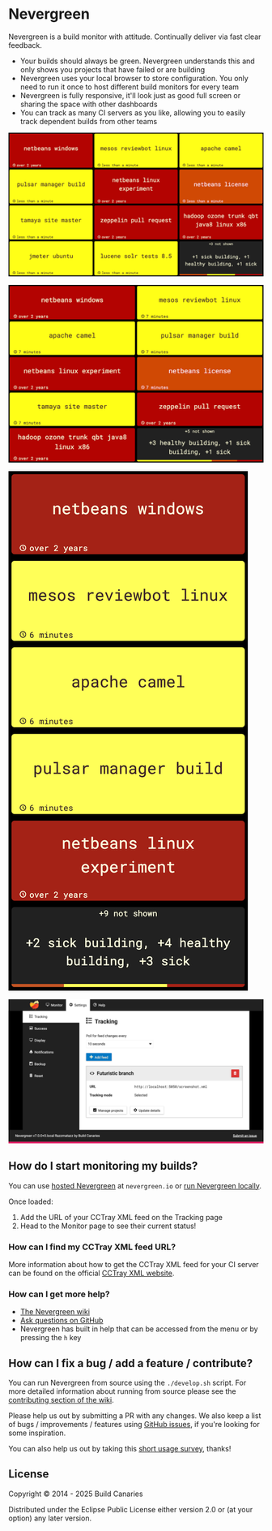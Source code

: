 # Nevergreen

Nevergreen is a build monitor with attitude. Continually deliver via fast clear feedback.

- Your builds should always be green. Nevergreen understands this and only shows you projects that have failed or are building
- Nevergreen uses your local browser to store configuration. You only need to run it once to host different build monitors for every team
- Nevergreen is fully responsive, it'll look just as good full screen or sharing the space with other dashboards
- You can track as many CI servers as you like, allowing you to easily track dependent builds from other teams

![Example Monitor page](doc/screenshot_monitor.png)

![Example Monitor page on tablet](doc/screenshot_monitor_tablet.png)

![Example Monitor page on mobile](doc/screenshot_monitor_mobile.png)

![Example Tracking page](doc/screenshot_tracking.png)

## How do I start monitoring my builds?

You can use [hosted Nevergreen](https://nevergreen.io) at `nevergreen.io` or
[run Nevergreen locally](https://github.com/build-canaries/nevergreen/wiki/running-locally).

Once loaded:

1. Add the URL of your CCTray XML feed on the Tracking page
2. Head to the Monitor page to see their current status!

### How can I find my CCTray XML feed URL?

More information about how to get the CCTray XML feed for your CI server can be found on the official
[CCTray XML website](https://cctray.org/servers/).

### How can I get more help?

- [The Nevergreen wiki](https://github.com/build-canaries/nevergreen/wiki)
- [Ask questions on GitHub](https://github.com/build-canaries/nevergreen/discussions)
- Nevergreen has built in help that can be accessed from the menu or by pressing the `h` key

## How can I fix a bug / add a feature / contribute?

You can run Nevergreen from source using the `./develop.sh` script. For more detailed information about running from
source please see the [contributing section of the wiki](https://github.com/build-canaries/nevergreen/wiki/contributing).

Please help us out by submitting a PR with any changes. We also keep a list of bugs / improvements / features using
[GitHub issues](https://github.com/build-canaries/nevergreen/issues), if you're looking for some inspiration.

You can also help us out by taking this [short usage survey](https://build-canaries.github.io/2015/09/14/nevergreen-survey.html), thanks!

## License

Copyright © 2014 - 2025 Build Canaries

Distributed under the Eclipse Public License either version 2.0 or (at your option) any later version.
